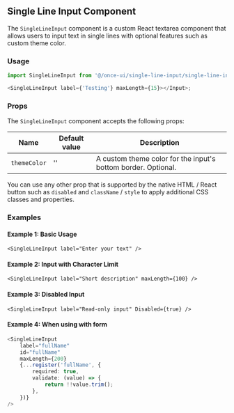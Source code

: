 ## Single Line Input Component

The `SingleLineInput` component is a custom React textarea component that allows users to input text in single lines with optional features such as custom theme color.

### Usage

```ts
import SingleLineInput from '@/once-ui/single-line-input/single-line-input';

<SingleLineInput label={'Testing'} maxLength={15}></Input>;
```

### Props

The `SingleLineInput` component accepts the following props:

| Name         | Default value | Description                                                   |
| ------------ | ------------- | ------------------------------------------------------------- |
| `themeColor` | ''            | A custom theme color for the input's bottom border. Optional. |

You can use any other prop that is supported by the native HTML / React button such as `disabled` and `className` / `style` to apply additional CSS classes and properties.

### Examples

#### Example 1: Basic Usage

```tsx
<SingleLineInput label="Enter your text" />
```

#### Example 2: Input with Character Limit

```tsx
<SingleLineInput label="Short description" maxLength={100} />
```

#### Example 3: Disabled Input

```tsx
<SingleLineInput label="Read-only input" Disabled={true} />
```

#### Example 4: When using with form

```ts
<SingleLineInput
	label="fullName"
	id="fullName"
	maxLength={200}
	{...register('fullName', {
		required: true,
		validate: (value) => {
			return !!value.trim();
		},
	})}
/>
```
